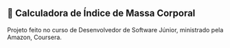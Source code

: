 ## 🧮 Calculadora de Índice de Massa Corporal

Projeto feito no curso de Desenvolvedor de Software Júnior, ministrado pela Amazon, Coursera.

